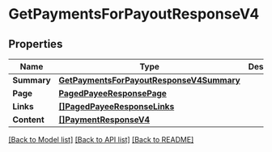 # GetPaymentsForPayoutResponseV4

## Properties

Name | Type | Description | Notes
------------ | ------------- | ------------- | -------------
**Summary** | [**GetPaymentsForPayoutResponseV4Summary**](GetPaymentsForPayoutResponseV4_summary.md) |  | [optional] 
**Page** | [**PagedPayeeResponsePage**](PagedPayeeResponse_page.md) |  | [optional] 
**Links** | [**[]PagedPayeeResponseLinks**](PagedPayeeResponse_links.md) |  | [optional] 
**Content** | [**[]PaymentResponseV4**](PaymentResponseV4.md) |  | [optional] 

[[Back to Model list]](../README.md#documentation-for-models) [[Back to API list]](../README.md#documentation-for-api-endpoints) [[Back to README]](../README.md)


